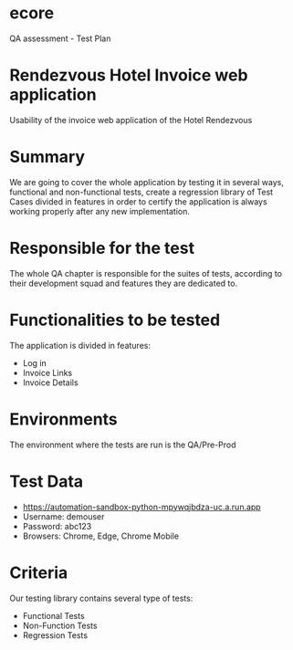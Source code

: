 # ecore
QA assessment - Test Plan

# Rendezvous Hotel Invoice web application
Usability of the invoice web application of the Hotel Rendezvous

# Summary
We are going to cover the whole application by testing it in several ways, functional and non-functional tests, create a regression library of Test Cases divided in features in order to certify the application is always working properly after any new implementation.

# Responsible for the test
The whole QA chapter is responsible for the suites of tests, according to their development squad and features they are dedicated to.

# Functionalities to be tested
The application is divided in features:

- Log in
- Invoice Links
- Invoice Details

# Environments
The environment where the tests are run is the QA/Pre-Prod

# Test Data

- https://automation-sandbox-python-mpywqjbdza-uc.a.run.app
- Username: demouser
- Password: abc123
- Browsers: Chrome, Edge, Chrome Mobile

# Criteria
Our testing library contains several type of tests:

- Functional Tests
- Non-Function Tests
- Regression Tests
